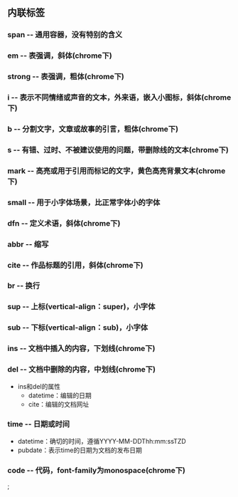 ## 内联标签

### span -- 通用容器，没有特别的含义

### em -- 表强调，斜体\(chrome下\)

### strong -- 表强调，粗体\(chrome下\)

### i -- 表示不同情绪或声音的文本，外来语，嵌入小图标，斜体\(chrome下\)

### b -- 分割文字，文章或故事的引言，粗体\(chrome下\)

### s -- 有错、过时、不被建议使用的问题，带删除线的文本\(chrome下\)

### mark -- 高亮或用于引用而标记的文字，黄色高亮背景文本\(chrome下\)

### small -- 用于小字体场景，比正常字体小的字体

### dfn -- 定义术语，斜体\(chrome下\)

### abbr -- 缩写

### cite -- 作品标题的引用，斜体\(chrome下\)

### br -- 换行

### sup -- 上标\(vertical-align：super\)，小字体

### sub -- 下标\(vertical-align：sub\)，小字体

### ins -- 文档中插入的内容，下划线\(chrome下\)

### del -- 文档中删除的内容，中划线\(chrome下\)

* ins和del的属性
  * datetime：编辑的日期
  * cite：编辑的文档网址

### time -- 日期或时间

* datetime：确切的时间，遵循YYYY-MM-DDThh:mm:ssTZD
* pubdate：表示time的日期为文档的发布日期

### code -- 代码，font-family为monospace\(chrome下\)

;

